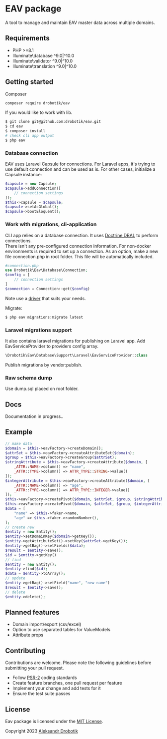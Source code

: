 # EAV package

A tool to manage and maintain EAV master data across multiple domains.

## Requirements
- PHP >=8.1
- Illuminate\database ^9.0|^10.0
- Illuminate\validator ^9.0|^10.0
- Illuminate\translation ^9.0|^10.0

## Getting started
Composer
```bash
composer require drobotik/eav
```
If you would like to work with lib.
```bash
$ git clone git@github.com:drobotik/eav.git 
$ cd eav
$ composer install
# check cli app output
$ php eav 
```

### Database connection
EAV uses Laravel Capsule for connections.
For Laravel apps, it's trying to use default connection and can be used as is.
For other cases, initialize a Capsule instance:
```php
$capsule = new Capsule;
$capsule->addConnection([
    // connection settings
]);
$this->capsule = $capsule;
$capsule->setAsGlobal();
$capsule->bootEloquent();
```

### Work with migrations, cli-application
CLI app relies on a database connection. It uses [Doctrine DBAL](https://www.doctrine-project.org/projects/doctrine-dbal/en/latest/reference/configuration.html#configuration) to perform connections.<br />
There isn't any pre-configured connection information. For non-docker environments is required to set up a connection. 
As an option, make a new file connection.php in root folder. This file will be automatically included.
```php
#connection.php
use Drobotik\Eav\Database\Connection;
$config = [
    // connection settings
]
$connection = Connection::get($config)
```
Note use a [driver](https://www.doctrine-project.org/projects/doctrine-dbal/en/latest/reference/configuration.html#driver) that suits your needs.

Migrate:
```bash
$ php eav migrations:migrate latest
```


### Laravel migrations support
It also contains laravel migrations for publishing on Laravel app. Add EavServiceProvider to
providers config array. 
```php
\Drobotik\Eav\Database\Support\Laravel\EavServiceProvider::class
```
Publish migrations by vendor:publish.
### Raw schema dump
Use dump.sql placed on root folder.

## Docs 

Documentation in progress..

## Example


```php
// make data
$domain = $this->eavFactory->createDomain();
$attrSet = $this->eavFactory->createAttributeSet($domain);
$group = $this->eavFactory->createGroup($attrSet);
$stringAttribute = $this->eavFactory->createAttribute($domain, [
    _ATTR::NAME->column() => "name",
    _ATTR::TYPE->column() => ATTR_TYPE::STRING->value()
]);
$integerAttribute = $this->eavFactory->createAttribute($domain, [
    _ATTR::NAME->column() => "age",
    _ATTR::TYPE->column() => ATTR_TYPE::INTEGER->value()
]);
$this->eavFactory->createPivot($domain, $attrSet, $group, $stringAttribute);
$this->eavFactory->createPivot($domain, $attrSet, $group, $integerAttribute);
$data = [
    "name" => $this->faker->name,
    "age" => $this->faker->randomNumber(),
];
// create new 
$entity = new Entity();
$entity->setDomainKey($domain->getKey());
$entity->getAttributeSet()->setKey($attrSet->getKey());
$entity->getBag()->setFields($data);
$result = $entity->save();
$id = $entity->getKey()
// find
$entity = new Entity();
$entity->find($id);
$data = $entity->toArray();
// update
$entity->getBag()->setField("name", "new name")
$result = $entity->save();
// delete
$entity->delete();
```

## Planned features 

* Domain import/export (csv/excel)
* Option to use separated tables for ValueModels 
* Attribute props 

## Contributing

Contributions are welcome. 
Please note the following guidelines before submitting your pull request.

- Follow [PSR-2](http://www.php-fig.org/psr/psr-2/) coding standards
- Create feature branches, one pull request per feature
- Implement your change and add tests for it
- Ensure the test suite passes

## License

Eav package is licensed under the [MIT License](http://opensource.org/licenses/MIT).

Copyright 2023 [Aleksandr Drobotik](https://github.com/drobotik)